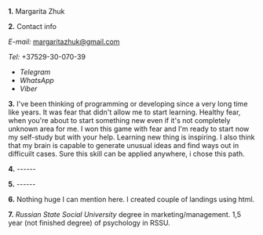 **1.** Margarita Zhuk

**2.** Contact info

_E-mail:_ margaritazhuk@gmail.com

_Tel:_ +37529-30-070-39
* _Telegram_
* _WhatsApp_
* _Viber_

**3.** I've been thinking of programming or developing since a very long time like years. It was fear that didn't allow me to start learning. Healthy fear, when you're about to start something new even if it's not completely unknown area for me. I won this game with fear and I'm ready to start now my self-study but with your help.
Learning new thing is inspiring. I also think that my brain is capable to generate unusual ideas and find ways out in difficuilt cases. Sure this skill can be applied anywhere, i chose this path.

**4.** ------

**5.** ------

**6.** Nothing huge I can mention here. I created couple of landings using html.

**7.** _Russian State Social University_ degree in marketing/management.
1,5 year (not finished degree) of psychology in RSSU.



